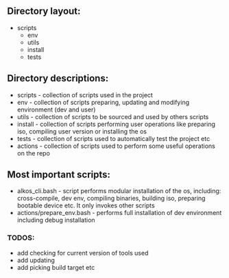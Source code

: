 ## Directory layout:

- scripts
    - env
    - utils
    - install
    - tests

## Directory descriptions:

- scripts - collection of scripts used in the project
- env - collection of scripts preparing, updating and modifying environment (dev and user)
- utils - collection of scripts to be sourced and used by others scripts
- install - collection of scripts performing user operations like preparing iso, compiling user version or installing the os
- tests - collection of scripts used to automatically test the project etc
- actions - collection of scripts used to perform some useful operations on the repo

## Most important scripts:
- alkos_cli.bash - script performs modular installation of the os, including: cross-compile, dev env, compiling binaries, building iso, preparing bootable device etc. It only invokes other scripts
- actions/prepare\_env.bash - performs full installation of dev environment including debug installation

### TODOS:
- add checking for current version of tools used
- add updating
- add picking build target etc
